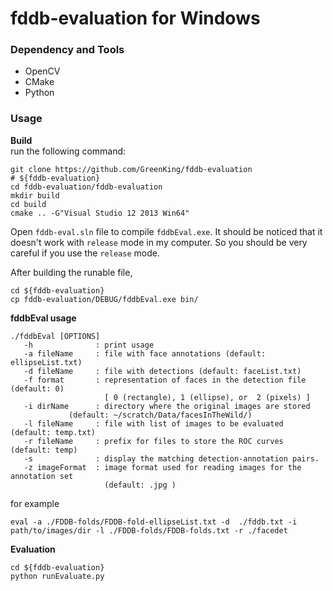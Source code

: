 fddb-evaluation for Windows
===========================

### Dependency and Tools
- OpenCV
- CMake
- Python

### Usage  

**Build**  
run the following command:
```
git clone https://github.com/GreenKing/fddb-evaluation
# ${fddb-evaluation}
cd fddb-evaluation/fddb-evaluation 
mkdir build
cd build
cmake .. -G"Visual Studio 12 2013 Win64"
```
Open `fddb-eval.sln` file to compile `fddbEval.exe`. It should be noticed that it doesn't work with `release` mode in my computer. So you should be very careful if you use the `release` mode.

After building the runable file,
```
cd ${fddb-evaluation}
cp fddb-evaluation/DEBUG/fddbEval.exe bin/
```

**fddbEval usage**
```
./fddbEval [OPTIONS]
   -h              : print usage
   -a fileName     : file with face annotations (default: ellipseList.txt)
   -d fileName     : file with detections (default: faceList.txt)
   -f format       : representation of faces in the detection file (default: 0)
                     [ 0 (rectangle), 1 (ellipse), or  2 (pixels) ]
   -i dirName      : directory where the original images are stored 
		     (default: ~/scratch/Data/facesInTheWild/)
   -l fileName     : file with list of images to be evaluated (default: temp.txt)
   -r fileName     : prefix for files to store the ROC curves (default: temp)
   -s              : display the matching detection-annotation pairs.
   -z imageFormat  : image format used for reading images for the annotation set 
                     (default: .jpg )
```

for example
```
eval -a ./FDDB-folds/FDDB-fold-ellipseList.txt -d  ./fddb.txt -i path/to/images/dir -l ./FDDB-folds/FDDB-folds.txt -r ./facedet
```

**Evaluation**
```
cd ${fddb-evaluation}
python runEvaluate.py
```